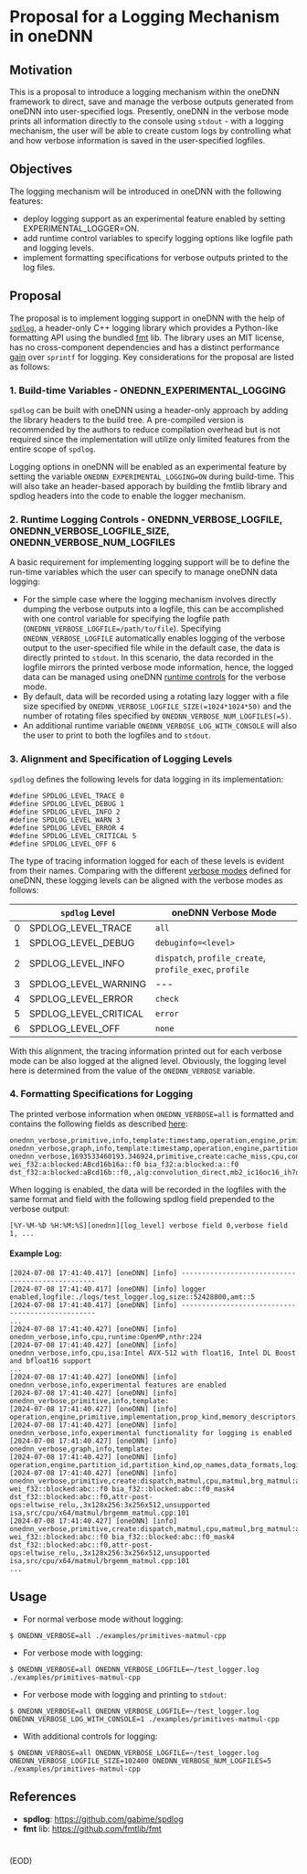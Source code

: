 # Proposal for a Logging Mechanism in oneDNN

## Motivation

This is a proposal to introduce a logging mechanism within the oneDNN framework to direct, save and manage the verbose outputs generated from oneDNN into user-specified logs.
Presently, oneDNN in the verbose mode prints all information directly to the console using `stdout` - with a logging mechanism, the user will be able to create custom logs by controlling what and how verbose information is saved in the user-specified logfiles. 

## Objectives 
The logging mechanism will be introduced in oneDNN with the following features:
- deploy logging support as an experimental feature enabled by setting EXPERIMENTAL_LOGGER=ON. 
- add runtime control variables to specify logging options like logfile path and logging levels.
- implement formatting specifications for verbose outputs printed to the log files. 

## Proposal
The proposal is to implement logging support in oneDNN with the help of [`spdlog`]((https://github.com/gabime/spdlog)), a header-only C++ logging library which provides a Python-like formatting API using the bundled [fmt](https://github.com/fmtlib/fmt) lib. The library uses an MIT license, has no cross-component dependencies and has a distinct performance [gain](https://github.com/gabime/spdlog/tree/v1.x?tab=readme-ov-file#benchmarks) over `sprintf` for logging. Key considerations for the proposal are listed as follows:

### 1. Build-time Variables - ONEDNN_EXPERIMENTAL_LOGGING 
`spdlog` can be built with oneDNN using a header-only approach by adding the library headers to the build tree. A pre-compiled version is recommended by the authors to reduce compilation overhead but is not required since the implementation will utilize only limited features from the entire scope of `spdlog`. 

Logging options in oneDNN will be enabled as an experimental feature by setting the variable `ONEDNN_EXPERIMENTAL_LOGGING=ON` during build-time. This will also take an header-based apporach by building the fmtlib library and spdlog headers into the code to enable the logger mechanism.

### 2. Runtime Logging Controls - ONEDNN_VERBOSE_LOGFILE, ONEDNN_VERBOSE_LOGFILE_SIZE, ONEDNN_VERBOSE_NUM_LOGFILES 
A basic requirement for implementing logging support will be to define the run-time variables which the user can specify to manage oneDNN data logging: 
- For the simple case where the logging mechanism involves directly dumping the verbose outputs into a logfile, this can be accomplished with one control variable for specifying the logfile path (`ONEDNN_VERBOSE_LOGFILE=/path/to/file`).
Specifying `ONEDNN_VERBOSE_LOGFILE` automatically enables logging of the verbose output to the user-specified file while in the default case, the data is directly printed to `stdout`.
In this scenario, the data recorded in the logfile mirrors the printed verbose mode information, hence, the logged data can be managed using oneDNN [runtime controls](https://oneapi-src.github.io/oneDNN/dev_guide_verbose.html?highlight=onednn_verbose#run-time-controls) for the verbose mode.
- By default, data will be recorded using a rotating lazy logger with a file size specified by `ONEDNN_VERBOSE_LOGFILE_SIZE(=1024*1024*50)` and the number of rotating files specified by `ONEDNN_VERBOSE_NUM_LOGFILES(=5)`.
- An additional runtime variable `ONEDNN_VERBOSE_LOG_WITH_CONSOLE` will also the user to print to both the logfiles and to `stdout`. 

### 3. Alignment and Specification of Logging Levels
`spdlog` defines the following levels for data logging in its implementation:
```
#define SPDLOG_LEVEL_TRACE 0
#define SPDLOG_LEVEL_DEBUG 1
#define SPDLOG_LEVEL_INFO 2
#define SPDLOG_LEVEL_WARN 3
#define SPDLOG_LEVEL_ERROR 4
#define SPDLOG_LEVEL_CRITICAL 5
#define SPDLOG_LEVEL_OFF 6 
```

The type of tracing information logged for each of these levels is evident from their names. Comparing with the different [verbose modes](https://oneapi-src.github.io/oneDNN/dev_guide_verbose.html?highlight=onednn_verbose#run-time-controls) defined for oneDNN, these logging levels can be aligned with the verbose modes as follows:

|   | `spdlog` Level        | oneDNN Verbose Mode                                              |
|---|-----------------------|------------------------------------------------------------------|
| 0 | SPDLOG_LEVEL_TRACE    | `all`                                                            |
| 1 | SPDLOG_LEVEL_DEBUG    | `debuginfo=<level>`                                              |
| 2 | SPDLOG_LEVEL_INFO     | `dispatch`, `profile_create`, `profile_exec`, `profile`          |
| 3 | SPDLOG_LEVEL_WARNING  | ---                                                              |
| 4 | SPDLOG_LEVEL_ERROR    | `check`                                                          |
| 5 | SPDLOG_LEVEL_CRITICAL | `error`                                                          |
| 6 | SPDLOG_LEVEL_OFF      | `none`                                                           |

With this alignment, the tracing information printed out for each verbose mode can be also logged at the aligned level. Obviously, the logging level here is determined from the value of the `ONEDNN_VERBOSE` variable. 

### 4. Formatting Specifications for Logging
The printed verbose information when `ONEDNN_VERBOSE=all` is formatted and contains the following fields as described [here](https://oneapi-src.github.io/oneDNN/dev_guide_verbose.html#decrypting-the-output):
```
onednn_verbose,primitive,info,template:timestamp,operation,engine,primitive,implementation,prop_kind,memory_descriptors,attributes,auxiliary,problem_desc,exec_time
onednn_verbose,graph,info,template:timestamp,operation,engine,partition_id,partition_kind,op_names,data_formats,logical_tensors,fpmath_mode,backend,exec_time
onednn_verbose,1693533460193.346924,primitive,create:cache_miss,cpu,convolution,jit:avx512_core,forward_training,src_f32:a:blocked:aBcd16b::f0 wei_f32:a:blocked:ABcd16b16a::f0 bia_f32:a:blocked:a::f0 dst_f32:a:blocked:aBcd16b::f0,,alg:convolution_direct,mb2_ic16oc16_ih7oh7kh5sh1dh0ph2_iw7ow7kw5sw1dw0pw2,0.709961
```

When logging is enabled, the data will be recorded in the logfiles with the same format and field with the following spdlog field prepended to the verbose output:

```
[%Y-%M-%D %H:%M:%S][onednn][log_level] verbose field 0,verbose field 1, ...
```

#### Example Log:
```
[2024-07-08 17:41:40.417] [oneDNN] [info] -------------------------------------------------
[2024-07-08 17:41:40.417] [oneDNN] [info] logger enabled,logfile:./logs/test_logger.log,size::52428800,amt::5
[2024-07-08 17:41:40.417] [oneDNN] [info] -------------------------------------------------
...
[2024-07-08 17:41:40.427] [oneDNN] [info] onednn_verbose,info,cpu,runtime:OpenMP,nthr:224
[2024-07-08 17:41:40.427] [oneDNN] [info] onednn_verbose,info,cpu,isa:Intel AVX-512 with float16, Intel DL Boost and bfloat16 support 
...
[2024-07-08 17:41:40.427] [oneDNN] [info] onednn_verbose,info,experimental features are enabled
[2024-07-08 17:41:40.427] [oneDNN] [info] onednn_verbose,primitive,info,template:
[2024-07-08 17:41:40.427] [oneDNN] [info] operation,engine,primitive,implementation,prop_kind,memory_descriptors,attributes,auxiliary,problem_desc,exec_time
[2024-07-08 17:41:40.427] [oneDNN] [info] onednn_verbose,info,experimental functionality for logging is enabled
[2024-07-08 17:41:40.427] [oneDNN] [info] onednn_verbose,graph,info,template:
[2024-07-08 17:41:40.427] [oneDNN] [info] operation,engine,partition_id,partition_kind,op_names,data_formats,logical_tensors,fpmath_mode,backend,exec_time
[2024-07-08 17:41:40.427] [oneDNN] [info] onednn_verbose,primitive,create:dispatch,matmul,cpu,matmul,brg_matmul:avx10_1_512_amx_fp16,undef,src_f32::blocked:abc::f0 wei_f32::blocked:abc::f0 bia_f32::blocked:abc::f0_mask4 dst_f32::blocked:abc::f0,attr-post-ops:eltwise_relu,,3x128x256:3x256x512,unsupported isa,src/cpu/x64/matmul/brgemm_matmul.cpp:101
[2024-07-08 17:41:40.427] [oneDNN] [info] onednn_verbose,primitive,create:dispatch,matmul,cpu,matmul,brg_matmul:avx10_1_512_amx,undef,src_f32::blocked:abc::f0 wei_f32::blocked:abc::f0 bia_f32::blocked:abc::f0_mask4 dst_f32::blocked:abc::f0,attr-post-ops:eltwise_relu,,3x128x256:3x256x512,unsupported isa,src/cpu/x64/matmul/brgemm_matmul.cpp:101
...
```

## Usage
- For normal verbose mode without logging:
```
$ ONEDNN_VERBOSE=all ./examples/primitives-matmul-cpp
```
- For verbose mode with logging:
```
$ ONEDNN_VERBOSE=all ONEDNN_VERBOSE_LOGFILE=~/test_logger.log ./examples/primitives-matmul-cpp
```
- For verbose mode with logging and printing to `stdout`:
```
$ ONEDNN_VERBOSE=all ONEDNN_VERBOSE_LOGFILE=~/test_logger.log ONEDNN_VERBOSE_LOG_WITH_CONSOLE=1 ./examples/primitives-matmul-cpp
```
- With additional controls for logging:
```
$ ONEDNN_VERBOSE=all ONEDNN_VERBOSE_LOGFILE=~/test_logger.log ONEDNN_VERBOSE_LOGFILE_SIZE=102400 ONEDNN_VERBOSE_NUM_LOGFILES=5 ./examples/primitives-matmul-cpp
```

## References

- **spdlog**: https://github.com/gabime/spdlog
- **fmt** lib: https://github.com/fmtlib/fmt 

#
(EOD)
